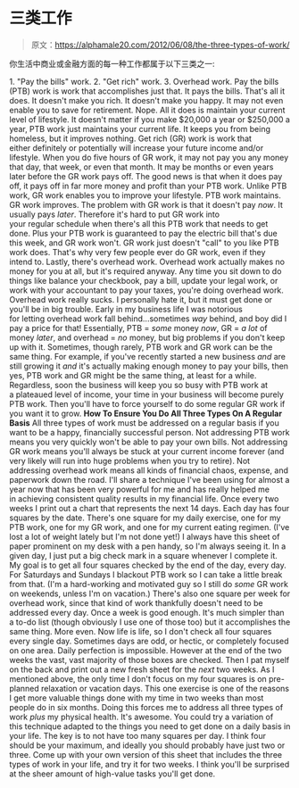 # 三类工作

> 原文：<https://alphamale20.com/2012/06/08/the-three-types-of-work/>

你生活中商业或金融方面的每一种工作都属于以下三类之一:

1\. "Pay the bills" work. 2\. "Get rich" work. 3\. Overhead work. Pay the bills (PTB) work is work that accomplishes just that. It pays the bills. That's all it does. It doesn't make you rich. It doesn't make you happy. It may not even enable you to save for retirement. Nope. All it does is maintain your current level of lifestyle. It doesn't matter if you make $20,000 a year or $250,000 a year, PTB work just maintains your current life. It keeps you from being homeless, but it improves nothing. Get rich (GR) work is work that either definitely or potentially will increase your future income and/or lifestyle. When you do five hours of GR work, it may not pay you any money that day, that week, or even that month. It may be months or even years later before the GR work pays off. The good news is that when it does pay off, it pays off in far more money and profit than your PTB work. Unlike PTB work, GR work enables you to improve your lifestyle. PTB work maintains. GR work improves. The problem with GR work is that it doesn't pay *now*. It usually pays *later*. Therefore it's hard to put GR work into your regular schedule when there's all this PTB work that needs to get done. Plus your PTB work is guaranteed to pay the electric bill that's due this week, and GR work won't. GR work just doesn't "call" to you like PTB work does. That's why very few people ever do GR work, even if they intend to. Lastly, there's overhead work. Overhead work actually makes no money for you at all, but it's required anyway. Any time you sit down to do things like balance your checkbook, pay a bill, update your legal work, or work with your accountant to pay your taxes, you're doing overhead work. Overhead work really sucks. I personally hate it, but it must get done or you'll be in big trouble. Early in my business life I was notorious for letting overhead work fall behind...sometimes *way* behind, and boy did I pay a price for that! Essentially, PTB = *some* money *now*, GR = *a lot* of money *later*, and overhead = *no* money, but big problems if you don't keep up with it. Sometimes, though rarely, PTB work and GR work can be the same thing. For example, if you've recently started a new business *and* are still growing it *and* it's actually making enough money to pay your bills, then yes, PTB work and GR might be the same thing, at least for a while. Regardless, soon the business will keep you so busy with PTB work at a plateaued level of income, your time in your business will become purely PTB work. Then you'll have to force yourself to do some regular GR work if you want it to grow. **How To Ensure You Do All Three Types On A Regular Basis** All three types of work must be addressed on a regular basis if you want to be a happy, financially successful person. Not addressing PTB work means you very quickly won't be able to pay your own bills. Not addressing GR work means you'll always be stuck at your current income forever (and very likely will run into huge problems when you try to retire). Not addressing overhead work means all kinds of financial chaos, expense, and paperwork down the road. I'll share a technique I've been using for almost a year now that has been very powerful for me and has really helped me in achieving consistent quality results in my financial life. Once every two weeks I print out a chart that represents the next 14 days. Each day has four squares by the date. There's one square for my daily exercise, one for my PTB work, one for my GR work, and one for my current eating regimen. (I've lost a lot of weight lately but I'm not done yet!) I always have this sheet of paper prominent on my desk with a pen handy, so I'm always seeing it. In a given day, I just put a big check mark in a square whenever I complete it. My goal is to get all four squares checked by the end of the day, every day. For Saturdays and Sundays I blackout PTB work so I can take a little break from that. (I'm a hard-working and motivated guy so I still do *some* GR work on weekends, unless I'm on vacation.) There's also one square per week for overhead work, since that kind of work thankfully doesn't need to be addressed every day. Once a week is good enough. It's much simpler than a to-do list (though obviously I use one of those too) but it accomplishes the same thing. More even. Now life is life, so I don't check all four squares every single day. Sometimes days are odd, or hectic, or completely focused on one area. Daily perfection is impossible. However at the end of the two weeks the vast, vast majority of those boxes are checked. Then I pat myself on the back and print out a new fresh sheet for the *next* two weeks. As I mentioned above, the only time I don't focus on my four squares is on pre-planned relaxation or vacation days. This one exercise is one of the reasons I get more valuable things done with my time in two weeks than most people do in six months. Doing this forces me to address all three types of work *plus* my physical health. It's awesome. You could try a variation of this technique adapted to the things you need to get done on a daily basis in your life. The key is to not have too many squares per day. I think four should be your maximum, and ideally you should probably have just two or three. Come up with your own version of this sheet that includes the three types of work in your life, and try it for two weeks. I think you'll be surprised at the sheer amount of high-value tasks you'll get done.